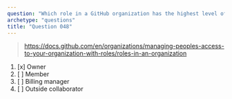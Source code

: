 ```yaml
---
question: "Which role in a GitHub organization has the highest level of access?"
archetype: "questions"
title: "Question 048"
---
```


> https://docs.github.com/en/organizations/managing-peoples-access-to-your-organization-with-roles/roles-in-an-organization
1. [x] Owner
1. [ ] Member
1. [ ] Billing manager
1. [ ] Outside collaborator
